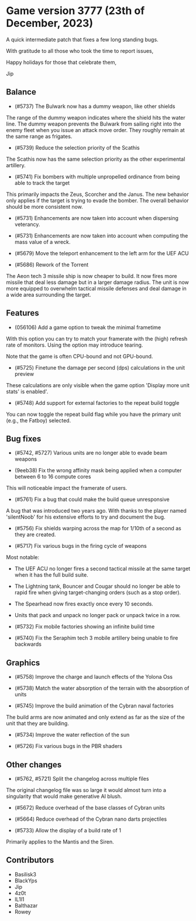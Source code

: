 # Game version 3777 (23th of December, 2023)

A quick intermediate patch that fixes a few long standing bugs.

With gratitude to all those who took the time to report issues,

Happy holidays for those that celebrate them,

Jip

## Balance

- (#5737) The Bulwark now has a dummy weapon, like other shields

The range of the dummy weapon indicates where the shield hits the water line. The dummy weapon prevents the Bulwark from sailing right into the enemy fleet when you issue an attack move order. They roughly remain at the same range as frigates.

- (#5739) Reduce the selection priority of the Scathis

The Scathis now has the same selection priority as the other experimental artillery.

- (#5741) Fix bombers with multiple unpropelled ordinance from being able to track the target

This primarily impacts the Zeus, Scorcher and the Janus. The new behavior only applies if the target is trying to evade the bomber. The overall behavior should be more consistent now.

- (#5731) Enhancements are now taken into account when dispersing veterancy.
  
- (#5731) Enhancements are now taken into account when computing the mass value of a wreck.

- (#5679) Move the teleport enhancement to the left arm for the UEF ACU

- (#5686) Rework of the Torrent

The Aeon tech 3 missile ship is now cheaper to build. It now fires more missile that deal less damage but in a larger damage radius. The unit is now more equipped to overwhelm tactical missile defenses and deal damage in a wide area surrounding the target.

## Features

- (056106) Add a game option to tweak the minimal frametime

With this option you can try to match your framerate with the (high) refresh rate of monitors. Using the option may introduce tearing. 

Note that the game is often CPU-bound and not GPU-bound.

- (#5725) Finetune the damage per second (dps) calculations in the unit preview 

These calculations are only visible when the game option 'Display more unit stats' is enabled'.

- (#5748) Add support for external factories to the repeat build toggle

You can now toggle the repeat build flag while you have the primary unit (e.g., the Fatboy) selected.

## Bug fixes

- (#5742, #5727) Various units are no longer able to evade beam weapons

- (9eeb38) Fix the wrong affinity mask being applied when a computer between 6 to 16 compute cores

This will noticeable impact the framerate of users.

- (#5761) Fix a bug that could make the build queue unresponsive

A bug that was introduced two years ago. With thanks to the player named 'silentNoob' for his extensive efforts to try and document the bug. 

- (#5756) Fix shields warping across the map for 1/10th of a second as they are created.

- (#5717) Fix various bugs in the firing cycle of weapons

Most notable:

 - The UEF ACU no longer fires a second tactical missile at the same target when it has the full build suite.
 - The Lightning tank, Bouncer and Cougar should no longer be able to rapid fire when giving target-changing orders (such as a stop order).
 - The Spearhead now fires exactly once every 10 seconds.
 - Units that pack and unpack no longer pack or unpack twice in a row.

- (#5732) Fix mobile factories showing an infinite build time

- (#5740) Fix the Seraphim tech 3 mobile artillery being unable to fire backwards

## Graphics

- (#5758) Improve the charge and launch effects of the Yolona Oss

- (#5738) Match the water absorption of the terrain with the absorption of units

- (#5745) Improve the build animation of the Cybran naval factories

The build arms are now animated and only extend as far as the size of the unit that they are building.

- (#5734) Improve the water reflection of the sun

- (#5726) Fix various bugs in the PBR shaders

## Other changes

- (#5762, #5721) Split the changelog across multiple files

The original changelog file was so large it would almost turn into a singularity that would make generative AI blush.

- (#5672) Reduce overhead of the base classes of Cybran units

- (#5664) Reduce overhead of the Cybran nano darts projectiles

- (#5733) Allow the display of a build rate of 1

Primarily applies to the Mantis and the Siren.

## Contributors

- Basilisk3
- BlackYps
- Jip
- 4z0t
- lL1l1
- Balthazar
- Rowey
